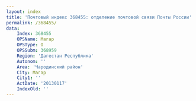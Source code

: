 ```yaml
---
layout: index
title: 'Почтовый индекс 368455: отделение почтовой связи Почты России'
permalink: /368455/
data:
    Index: 368455
    OPSName: Магар
    OPSType: О
    OPSSubm: 368959
    Region: 'Дагестан Республика'
    Autonom: ''
    Area: 'Чародинский район'
    City: Магар
    City1: ''
    ActDate: '20130117'
    IndexOld: ''
---
```

